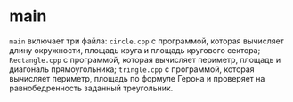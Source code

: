 # main
`main` включает три файла: `circle.cpp` с программой, которая вычисляет длину окружности, площадь круга и площадь кругового сектора; `Rectangle.cpp` с программой, которая вычисляет периметр, площадь и диагональ прямоугольника; `tringle.cpp` с программой, которая вычисляет периметр, площадь по формуле Герона и проверяет на равнобедренность заданный треугольник.